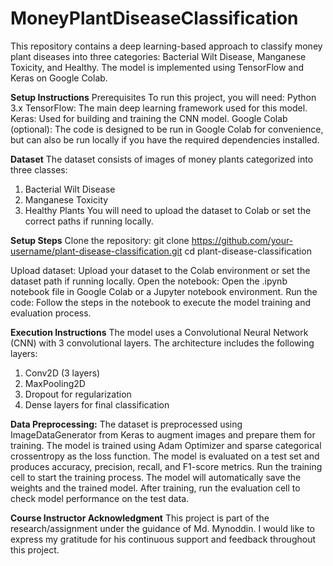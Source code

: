 # MoneyPlantDiseaseClassification
This repository contains a deep learning-based approach to classify money plant diseases into three categories: Bacterial Wilt Disease, Manganese Toxicity, and Healthy. The model is implemented using TensorFlow and Keras on Google Colab.

**Setup Instructions**
  Prerequisites
  To run this project, you will need:
  Python 3.x
  TensorFlow: The main deep learning framework used for this model.
  Keras: Used for building and training the CNN model.
  Google Colab (optional): The code is designed to be run in Google Colab for convenience, but can also be run locally if you have the required dependencies installed.

**Dataset**
The dataset consists of images of money plants categorized into three classes:
  1. Bacterial Wilt Disease
  2. Manganese Toxicity
  3. Healthy Plants
You will need to upload the dataset to Colab or set the correct paths if running locally.

**Setup Steps**
Clone the repository:
git clone https://github.com/your-username/plant-disease-classification.git
cd plant-disease-classification

Upload dataset: Upload your dataset to the Colab environment or set the dataset path if running locally.
Open the notebook: Open the .ipynb notebook file in Google Colab or a Jupyter notebook environment.
Run the code: Follow the steps in the notebook to execute the model training and evaluation process.

**Execution Instructions**
The model uses a Convolutional Neural Network (CNN) with 3 convolutional layers. The architecture includes the following layers:
  1. Conv2D (3 layers)
  2. MaxPooling2D
  3. Dropout for regularization
  4. Dense layers for final classification

**Data Preprocessing:**
  The dataset is preprocessed using ImageDataGenerator from Keras to augment images and prepare them for training.
  The model is trained using Adam Optimizer and sparse categorical crossentropy as the loss function.
  The model is evaluated on a test set and produces accuracy, precision, recall, and F1-score metrics.
  Run the training cell to start the training process. The model will automatically save the weights and the trained model.
  After training, run the evaluation cell to check model performance on the test data.

**Course Instructor Acknowledgment**
This project is part of the research/assignment under the guidance of Md. Mynoddin. I would like to express my gratitude for his continuous support and feedback throughout this project.
